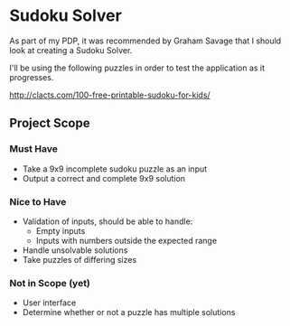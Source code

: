 # Sudoku Solver
As part of my PDP, it was recommended by Graham Savage that I should look at creating a Sudoku Solver.

I'll be using the following puzzles in order to test the application as it progresses.

http://clacts.com/100-free-printable-sudoku-for-kids/

## Project Scope
### Must Have
- Take a 9x9 incomplete sudoku puzzle as an input
- Output a correct and complete 9x9 solution
### Nice to Have
- Validation of inputs, should be able to handle:
    - Empty inputs
    - Inputs with numbers outside the expected range
- Handle unsolvable solutions
- Take puzzles of differing sizes
### Not in Scope (yet)
- User interface
- Determine whether or not a puzzle has multiple solutions